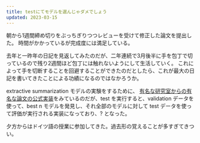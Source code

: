 ```yaml
---
title: testにてモデルを選んじゃダメでしょう
updated: 2023-03-15
---
```


朝から1週間締め切りをぶっちぎりつつレビューを受けて修正した論文を提出した。
時間がかかっているが完成度には満足している。

去年と一昨年の日記を見返してみたのだが、二年連続で3月後半に手を包丁で切っているので残り2週間ほど包丁には触れないようにして生活していく。
これによって手を切断することを回避することができたのだとしたら、これが最大の日記を書いてきたことによる功績になるのではなかろうか。

extractive summarization モデルの実験をするために、 [有名な研究室からの有名な論文の公式実装](https://github.com/nlpyang/PreSumm)をみているのだが、test を実行すると、validation データを使って、best n モデルを発見し、それ全部のモデルに対して test データを使って評価が実行される実装になっており、? となった。

夕方からはドイツ語の授業に参加してきた。過去形の覚えることが多すぎてきつい。
